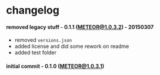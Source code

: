 changelog
=========


#### removed legacy stuff - 0.1.1 (METEOR@1.0.3.2) - 20150307
+   removed ``versions.json``
+   added license and did some rework on readme
+   added test folder


#### initial commit - 0.1.0 (METEOR@1.0.3.1)

